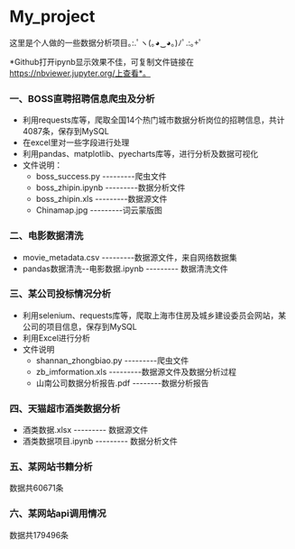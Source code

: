 # My_project

这里是个人做的一些数据分析项目｡:.ﾟヽ(｡◕‿◕｡)ﾉﾟ.:｡+ﾟ

*Github打开ipynb显示效果不佳，可复制文件链接在 https://nbviewer.jupyter.org/上查看*。

### 一、BOSS直聘招聘信息爬虫及分析

- 利用requests库等，爬取全国14个热门城市数据分析岗位的招聘信息，共计4087条，保存到MySQL
- 在excel里对一些字段进行处理
- 利用pandas、matplotlib、pyecharts库等，进行分析及数据可视化
- 文件说明：
  - boss_success.py      ---------爬虫文件
  - boss_zhipin.ipynb   ---------数据分析文件
  - boss_zhipin.xls   ---------数据源文件
  - Chinamap.jpg    ---------词云蒙版图


### 二、电影数据清洗

- movie_metadata.csv   ---------数据源文件，来自网络数据集
- pandas数据清洗--电影数据.ipynb  --------- 数据清洗文件



### 三、某公司投标情况分析

- 利用selenium、requests库等，爬取上海市住房及城乡建设委员会网站，某公司的项目信息，保存到MySQL
- 利用Excel进行分析
- 文件说明
  - shannan_zhongbiao.py  ---------爬虫文件
  - zb_imformation.xls   ---------数据源文件及数据分析过程
  - 山南公司数据分析报告.pdf   --------数据分析报告



### 四、天猫超市酒类数据分析

- 酒类数据.xlsx    --------- 数据源文件
- 酒类数据项目.ipynb     --------- 数据分析文件

### 五、某网站书籍分析

数据共60671条

### 六、某网站api调用情况

数据共179496条